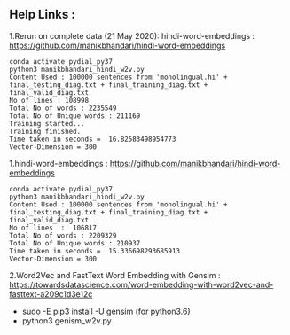 ## Help Links :

1.Rerun on complete data (21 May 2020): hindi-word-embeddings : https://github.com/manikbhandari/hindi-word-embeddings

```
conda activate pydial_py37
python3 manikbhandari_hindi_w2v.py
Content Used : 100000 sentences from 'monolingual.hi' + final_testing_diag.txt + final_training_diag.txt + final_valid_diag.txt
No of lines : 108998
Total No of words : 2235549
Total No of Unique words : 211169
Training started...
Training finished.
Time taken in seconds =  16.82583498954773
Vector-Dimension = 300
```

1.hindi-word-embeddings : https://github.com/manikbhandari/hindi-word-embeddings

```
conda activate pydial_py37
python3 manikbhandari_hindi_w2v.py
Content Used : 100000 sentences from 'monolingual.hi' + final_testing_diag.txt + final_training_diag.txt + final_valid_diag.txt
No of lines  :  106817
Total No of words : 2209329
Total No of Unique words : 210937
Time taken in seconds =  15.336698293685913
Vector-Dimension = 300
```


2.Word2Vec and FastText Word Embedding with Gensim : https://towardsdatascience.com/word-embedding-with-word2vec-and-fasttext-a209c1d3e12c
  * sudo -E pip3 install -U gensim (for python3.6)
  * python3 genism_w2v.py
